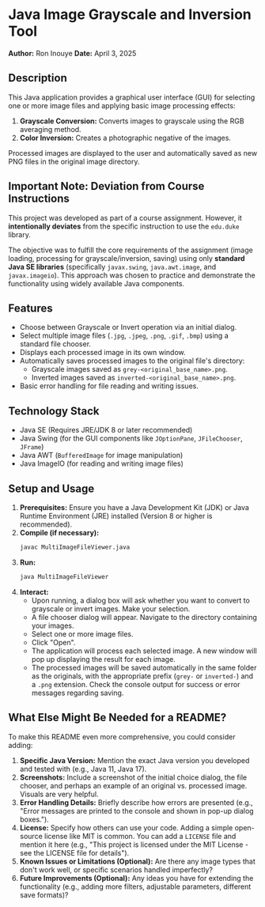 # Java Image Grayscale and Inversion Tool

**Author:** Ron Inouye
**Date:** April 3, 2025

## Description

This Java application provides a graphical user interface (GUI) for selecting one or more image files and applying basic image processing effects:
1.  **Grayscale Conversion:** Converts images to grayscale using the RGB averaging method.
2.  **Color Inversion:** Creates a photographic negative of the images.

Processed images are displayed to the user and automatically saved as new PNG files in the original image directory.

## Important Note: Deviation from Course Instructions

This project was developed as part of a course assignment. However, it **intentionally deviates** from the specific instruction to use the `edu.duke` library.

The objective was to fulfill the core requirements of the assignment (image loading, processing for grayscale/inversion, saving) using only **standard Java SE libraries** (specifically `javax.swing`, `java.awt.image`, and `javax.imageio`). This approach was chosen to practice and demonstrate the functionality using widely available Java components.

## Features

* Choose between Grayscale or Invert operation via an initial dialog.
* Select multiple image files (`.jpg`, `.jpeg`, `.png`, `.gif`, `.bmp`) using a standard file chooser.
* Displays each processed image in its own window.
* Automatically saves processed images to the original file's directory:
    * Grayscale images saved as `grey-<original_base_name>.png`.
    * Inverted images saved as `inverted-<original_base_name>.png`.
* Basic error handling for file reading and writing issues.

## Technology Stack

* Java SE (Requires JRE/JDK 8 or later recommended)
* Java Swing (for the GUI components like `JOptionPane`, `JFileChooser`, `JFrame`)
* Java AWT (`BufferedImage` for image manipulation)
* Java ImageIO (for reading and writing image files)

## Setup and Usage

1.  **Prerequisites:** Ensure you have a Java Development Kit (JDK) or Java Runtime Environment (JRE) installed (Version 8 or higher is recommended).
2.  **Compile (if necessary):**
    ```bash
    javac MultiImageFileViewer.java
    ```
3.  **Run:**
    ```bash
    java MultiImageFileViewer
    ```
4.  **Interact:**
    * Upon running, a dialog box will ask whether you want to convert to grayscale or invert images. Make your selection.
    * A file chooser dialog will appear. Navigate to the directory containing your images.
    * Select one or more image files.
    * Click "Open".
    * The application will process each selected image. A new window will pop up displaying the result for each image.
    * The processed images will be saved automatically in the same folder as the originals, with the appropriate prefix (`grey-` or `inverted-`) and a `.png` extension. Check the console output for success or error messages regarding saving.

## What Else Might Be Needed for a README?

To make this README even more comprehensive, you could consider adding:

1.  **Specific Java Version:** Mention the exact Java version you developed and tested with (e.g., Java 11, Java 17).
2.  **Screenshots:** Include a screenshot of the initial choice dialog, the file chooser, and perhaps an example of an original vs. processed image. Visuals are very helpful.
3.  **Error Handling Details:** Briefly describe how errors are presented (e.g., "Error messages are printed to the console and shown in pop-up dialog boxes.").
4.  **License:** Specify how others can use your code. Adding a simple open-source license like MIT is common. You can add a `LICENSE` file and mention it here (e.g., "This project is licensed under the MIT License - see the LICENSE file for details").
5.  **Known Issues or Limitations (Optional):** Are there any image types that don't work well, or specific scenarios handled imperfectly?
6.  **Future Improvements (Optional):** Any ideas you have for extending the functionality (e.g., adding more filters, adjustable parameters, different save formats)?


